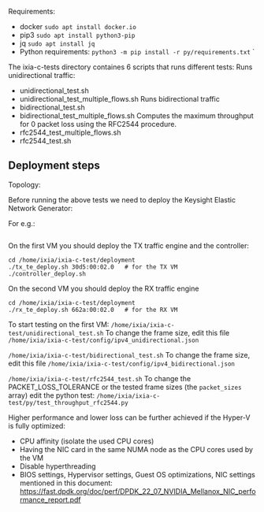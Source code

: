 Requirements:
- docker `sudo apt install docker.io`    
- pip3   `sudo apt install python3-pip`    
- jq     `sudo apt install jq`
- Python requirements: `python3 -m pip install -r py/requirements.txt`
` 

The ixia-c-tests directory containes 6 scripts that runs different tests:
Runs unidirectional traffic:
- unidirectional_test.sh
- unidirectional_test_multiple_flows.sh
Runs bidirectional traffic
- bidirectional_test.sh
- bidirectional_test_multiple_flows.sh
Computes the maximum throughput for 0 packet loss using the RFC2544 procedure.
- rfc2544_test_multiple_flows.sh
- rfc2544_test.sh

## Deployment steps     
Topology:

Before running the above tests we need to deploy the Keysight Elastic Network Generator:

For e.g.:
```

```

On the first VM you should deploy the TX traffic engine and the controller:
```
cd /home/ixia/ixia-c-test/deployment
./tx_te_deploy.sh 30d5:00:02.0   # for the TX VM
./controller_deploy.sh
```

On the second VM you should deploy the RX traffic engine
```
cd /home/ixia/ixia-c-test/deployment
./rx_te_deploy.sh 662a:00:02.0   # for the RX VM
```

To start testing on the first VM:
`/home/ixia/ixia-c-test/unidirectional_test.sh`
To change the frame size, edit this file `/home/ixia/ixia-c-test/config/ipv4_unidirectional.json`

`/home/ixia/ixia-c-test/bidirectional_test.sh`
To change the frame size, edit this file `/home/ixia/ixia-c-test/config/ipv4_bidirectional.json`

`/home/ixia/ixia-c-test/rfc2544_test.sh`
To change the PACKET_LOSS_TOLERANCE or the tested frame sizes (the `packet_sizes` array) edit the python test: `/home/ixia/ixia-c-test/py/test_throughput_rfc2544.py`


Higher performance and lower loss can be further achieved if the Hyper-V is fully optimized:
- CPU affinity (isolate the used CPU cores)
- Having the NIC card in the same NUMA node as the CPU cores used by the VM
- Disable hyperthreading
- BIOS settings, Hypervisor settings, Guest OS optimizations, NIC settings mentioned in this document:
https://fast.dpdk.org/doc/perf/DPDK_22_07_NVIDIA_Mellanox_NIC_performance_report.pdf 



